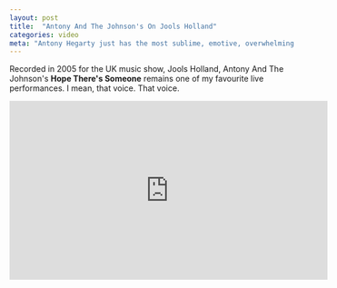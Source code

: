 ```yaml
---
layout: post
title:  "Antony And The Johnson's On Jools Holland"
categories: video
meta: "Antony Hegarty just has the most sublime, emotive, overwhelming voice."
---
```


Recorded in 2005 for the UK music show, Jools Holland, Antony And The Johnson's **Hope There's Someone** remains one of my favourite live performances. I mean, that voice. That voice.

<div class="flex-video widescreen"><iframe width="560" height="315" src="https://www.youtube.com/embed/Gzu4EfwB8yU?rel=0&amp;controls=0&amp;showinfo=0" frameborder="0" allowfullscreen></iframe></div>